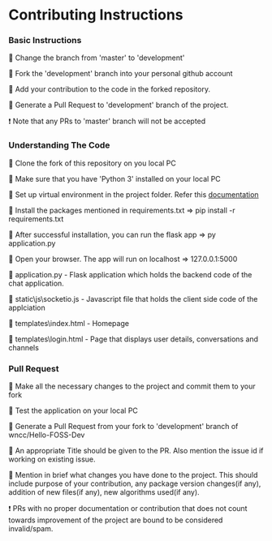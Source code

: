 # Contributing Instructions

### Basic Instructions

:dash: Change the branch from 'master' to 'development' <br>

:dash: Fork the 'development' branch into your personal github account<br>

:dash: Add your contribution to the code in the forked repository.<br>

:dash: Generate a Pull Request to 'development' branch of the project.<br>

:exclamation: Note that any PRs to 'master' branch will not be accepted <br>

### Understanding The Code

:dash: Clone the fork of this repository on you local PC<br>

:dash: Make sure that you have 'Python 3' installed on your local PC<br>

:dash: Set up virtual environment in the project folder. Refer this [documentation](https://packaging.python.org/guides/installing-using-pip-and-virtual-environments/)<br>

:dash: Install the packages mentioned in requirements.txt => pip install -r requirements.txt <br>

:dash: After successful installation, you can run the flask app => py application.py<br>

:dash: Open your browser. The app will run on localhost => 127.0.0.1:5000<br>

:key: application.py - Flask application which holds the backend code of the chat application.

:key: static\js\socketio.js - Javascript file that holds the client side code of the applciation 

:key: templates\index.html - Homepage 

:key: templates\login.html - Page that displays user details, conversations and channels

### Pull Request 

:dash: Make all the necessary changes to the project and commit them to your fork<br>

:dash: Test the application on your local PC<br>

:dash: Generate a Pull Request from your fork to 'development' branch of wncc/Hello-FOSS-Dev<br>

:dash: An appropriate Title should be given to the PR. Also mention the issue id if working on existing issue.<br>

:dash: Mention in brief what changes you have done to the project. This should include purpose of your contribution, any package version changes(if any), addition of new files(if any), new algorithms used(if any).<br>

:exclamation: PRs with no proper documentation or contribution that does not count towards improvement of the project are bound to be considered invalid/spam.<br>
